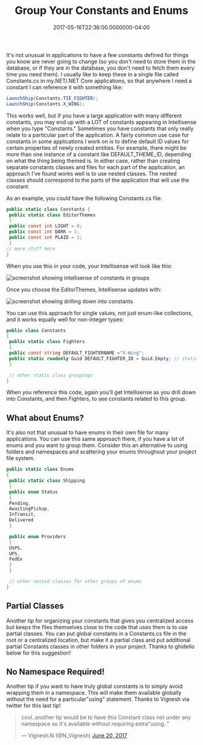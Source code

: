 ﻿---
title: Group Your Constants and Enums
date: "2017-05-16T22:36:00.0000000-04:00"
description: >
featuredImage: /img/constantsgroups-760x346.png
---

It's not unusual in applications to have a few constants defined for things you know are never going to change (so you don't need to store them in the database, or if they are in the database, you don't need to fetch them every time you need them). I usually like to keep these in a single file called Constants.cs in my.NET/.NET Core applications, so that anywhere I need a constant I can reference it with something like:

```csharp
LaunchShip(Constants.TIE_FIGHTER);
LaunchShip(Constants.X_WING);
```

This works well, but if you have a large application with many different constants, you may end up with a LOT of constants appearing in Intellisense when you type "Constants." Sometimes you have constants that only really relate to a particular part of the application. A fairly common use case for constants in some applications I work on is to define default ID values for certain properties of newly created entities. For example, there might be more than one instance of a constant like DEFAULT_THEME_ID, depending on what the thing being themed is. In either case, rather than creating separate constants classes and files for each part of the application, an approach I've found works well is to use nested classes. The nested classes should correspond to the parts of the application that will use the constant.

As an example, you could have the following Constants.cs file:

```csharp
public static class Constants {
 public static class EditorThemes
 {
 public const int LIGHT = 0;
 public const int DARK = 1;
 public const int PLAID = 2;
 }
// more stuff here
}
```

When you use this in your code, your Intellisense will look like this:

![screenshot showing intellisense of constants in groups](/img/constantsgroups.png)

Once you choose the EditorThemes, Intellisense updates with:

![screenshot showing drilling down into constants](/img/constantsgroupsoptions.png)

You can use this approach for single values, not just enum-like collections, and it works equally well for non-integer types:

```csharp
public class Constants
{
 public static class Fighters
 {
 public const string DEFAULT_FIGHTERNAME ="X-Wing";
 public static readonly Guid DEFAULT_FIGHTER_ID = Guid.Empty; // static readonly values work, too
 }

 // other static class groupings
}
```

When you reference this code, again you'll get Intellisense as you drill down into Constants, and then Fighters, to see constants related to this group.

## What about Enums?

It's also not that unusual to have enums in their own file for many applications. You can use this same approach there, if you have a lot of enums and you want to group them. Consider this an alternative to using folders and namespaces and scattering your enums throughout your project file system.

```csharp
public static class Enums
{
 public static class Shipping
 {
 public enum Status
 {
 Pending,
 AwaitingPickup,
 InTransit,
 Delivered
 }

 public enum Providers
 {
 USPS,
 UPS,
 FedEx
 }
 }

 // other nested classes for other groups of enums
}
```

## Partial Classes

Another tip for organizing your constants that gives you centralized access but keeps the files themselves close to the code that uses them is to use partial classes. You can put global constants in a Constants.cs file in the root or a centralized location, but make it a partial class and put additional partial Constants classes in other folders in your project. Thanks to ghidello below for this suggestion!

## No Namespace Required!

Another tip if you want to have truly global constants is to simply avoid wrapping them in a namespace. This will make them available globally without the need for a particular"using" statement. Thanks to Vignesh via twitter for this last tip!

<blockquote class="twitter-tweet" data-lang="en">
<p lang="en" dir="ltr">cool..another tip would be to have this Constant class not under any namespace so it's available without requiring extra"using.."</p>
— Vignesh.N (@N_Vignesh) <a href="https://twitter.com/N_Vignesh/status/877247715993931777">June 20, 2017</a></blockquote>
<script src="//platform.twitter.com/widgets.js" charset="utf-8" async="></script>

Want one developer tip like this one in your inbox every week? [Sign up now for free](http://ardalis.com/tips).

